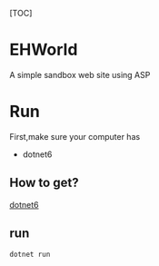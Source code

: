 ﻿[TOC]

# EHWorld


A simple sandbox web site using ASP

# Run

First,make sure your computer has
- dotnet6

## How to get?
[dotnet6](https://dotnet.microsoft.com)








## run
```
dotnet run
```


